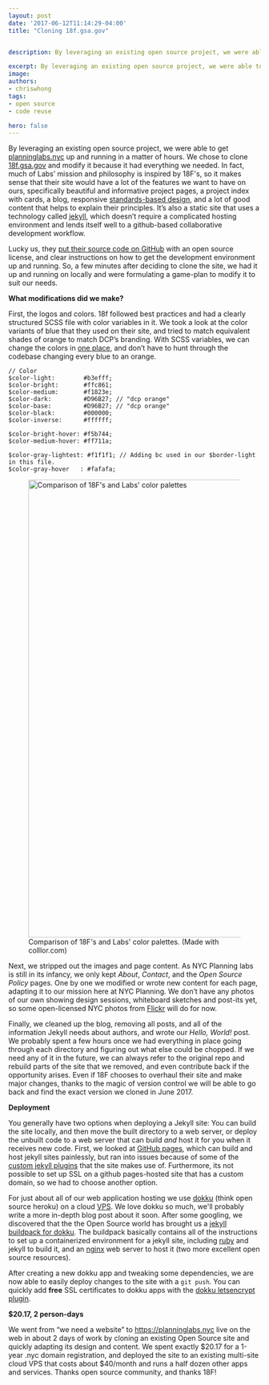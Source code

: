 ```yaml
---
layout: post
date: '2017-06-12T11:14:29-04:00'
title: "Cloning 18f.gsa.gov"


description: By leveraging an existing open source project, we were able to get planninglabs.nyc up and running in a couple of days.  We chose to clone 18f.gsa.gov and modify it because it had everything we needed.  In fact, much of Labs’ mission and philosophy is inspired by 18F's, so it makes sense that their site would have a lot of the features we want to have on ours, specifically beautiful and informative project pages, a project index with cards, a blog, responsive standards-based design, and a great content that helps to explain their principles.

excerpt: By leveraging an existing open source project, we were able to get planninglabs.nyc up and running in a couple of days.  We chose to clone 18f.gsa.gov and modify it because it had everything we needed.  In fact, much of Labs’ mission and philosophy is inspired by 18F's, so it makes sense that their site would have a lot of the features we want to have on ours, specifically beautiful and informative project pages, a project index with cards, a blog, responsive standards-based design, and a great content that helps to explain their principles.
image:
authors:
- chriswhong
tags:
- open source
- code reuse

hero: false
---
```


By leveraging an existing open source project, we were able to get [planninglabs.nyc](https://github.com/nycplanning/labs-planninglabs.nyc) up and running in a matter of hours.  We chose to clone [18f.gsa.gov](https://18f.gsa.gov) and modify it because it had everything we needed.  In fact, much of Labs’ mission and philosophy is inspired by 18F's, so it makes sense that their site would have a lot of the features we want to have on ours, specifically beautiful and informative project pages, a project index with cards, a blog, responsive [standards-based design](https://standards.usa.gov/), and a lot of good content that helps to explain their principles.  It’s also a static site that uses a technology called [jekyll](https://jekyllrb.com/), which doesn’t require a complicated hosting environment and lends itself well to a github-based collaborative development workflow.

Lucky us, they [put their source code on GitHub](https://github.com/18F/18f.gsa.gov) with an open source license, and clear instructions on how to get the development environment up and running.  So, a few minutes after deciding to clone the site, we had it up and running on locally and were formulating a game-plan to modify it to suit our needs.  

**What modifications did we make?**

First, the logos and colors.  18f followed best practices and had a clearly structured SCSS file with color variables in it.  We took a look at the color variants of blue that they used on their site, and tried to match equivalent shades of orange to match DCP’s branding.  With SCSS variables, we can change the colors in [one place](https://github.com/NYCPlanning/labs-planninglabs.nyc/blob/master/_sass/_core/variables.scss#L24), and don’t have to hunt through the codebase changing every blue to an orange.  

```
// Color
$color-light:        #b3efff;
$color-bright:       #ffc861;
$color-medium:       #f1823e;
$color-dark:         #D96B27; // "dcp orange"
$color-base:         #D96B27; // "dcp orange"
$color-black:        #000000;
$color-inverse:      #ffffff;

$color-bright-hover: #f5b744;
$color-medium-hover: #ff711a;

$color-gray-lightest: #f1f1f1; // Adding bc used in our $border-light in this file.
$color-gray-hover   : #fafafa;

```

<figure>
  <img src="{{site.baseurl}}/assets/img/blog/cloning-18f-gsa-gov/colors-comparison.png" alt="Comparison of 18F's and Labs' color palettes" width="915" />
  <figcaption>Comparison of 18F's and Labs' color palettes. (Made with colllor.com)  </figcaption>
</figure>

Next, we stripped out the images and page content.  As NYC Planning labs is still in its infancy, we only kept _About_, _Contact_, and the _Open Source Policy_ pages.  One by one we modified or wrote new content for each page, adapting it to our mission here at NYC Planning.  We don’t have any photos of our own showing design sessions, whiteboard sketches and post-its yet, so some open-licensed NYC photos from [Flickr](https://www.flickr.com/) will do for now.  

Finally, we cleaned up the blog, removing all posts, and all of the information Jekyll needs about authors, and wrote our _Hello, World!_ post.  We probably spent a few hours once we had everything in place going through each directory and figuring out what else could be chopped.  If we need any of it in the future, we can always refer to the original repo and rebuild parts of the site that we removed, and even contribute back if the opportunity arises. Even if 18F chooses to overhaul their site and make major changes, thanks to the magic of version control we will be able to go back and find the exact version we cloned in June 2017.

**Deployment**

You generally have two options when deploying a Jekyll site:  You can build the site locally, and then move the built directory to a web server, or deploy the unbuilt code to a web server that can build _and_ host it for you when it receives new code.  First, we looked at [GitHub pages](https://pages.github.com/), which can build and host jekyll sites painlessly, but ran into issues because of some of the [custom jekyll plugins](https://jekyllrb.com/docs/plugins/) that the site makes use of.  Furthermore, its not possible to set up SSL on a github pages-hosted site that has a custom domain, so we had to choose another option.

For just about all of our web application hosting we use [dokku](https://github.com/dokku/dokku) (think open source heroku) on a cloud [VPS](https://en.wikipedia.org/wiki/Virtual_private_server).  We love dokku so much, we'll probably write a more in-depth blog post about it soon.  After some googling, we discovered that the the Open Source world has brought us a [jekyll buildpack for dokku](https://github.com/inket/dokku-buildpack-jekyll3-nginx).  The buildpack basically contains all of the instructions to set up a containerized environment for a jekyll site, including [ruby](https://www.ruby-lang.org/en/downloads/) and jekyll to build it, and an [nginx](https://www.nginx.com/resources/wiki/) web server to host it (two more excellent open source resources).  

After creating a new dokku app and tweaking some dependencies, we are now able to easily deploy changes to the site with a `git push`.  You can quickly add **free** SSL certificates to dokku apps with the [dokku letsencrypt plugin](https://github.com/dokku/dokku-letsencrypt).  

**$20.17, 2 person-days**

We went from “we need a website” to https://planninglabs.nyc live on the web in about 2 days of work by cloning an existing Open Source site and quickly adapting its design and content.  We spent exactly $20.17 for a 1-year .nyc domain registration, and deployed the site to an existing multi-site cloud VPS that costs about $40/month and runs a half dozen other apps and services.  Thanks open source community, and thanks 18F!  
